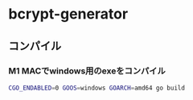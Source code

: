 # bcrypt-generator

## コンパイル

### M1 MACでwindows用のexeをコンパイル

```bash
CGO_ENDABLED=0 GOOS=windows GOARCH=amd64 go build
```
